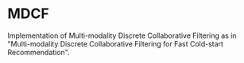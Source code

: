 # MDCF
 Implementation of Multi-modality Discrete Collaborative Filtering as in "Multi-modality Discrete Collaborative Filtering for Fast Cold-start Recommendation".

